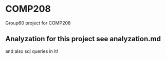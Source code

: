 # COMP208
Group60 project for COMP208
## Analyzation for this project see analyzation.md
and also sql queries in it!
